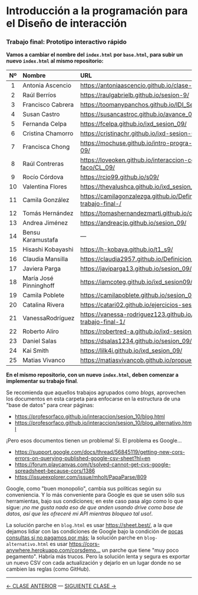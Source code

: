 # Introducción a la programación para el Diseño de interacción

### Trabajo final: Prototipo interactivo rápido

**Vamos a cambiar el nombre del `index.html` por `base.html`, para subir un nuevo `index.html` al mismo repositorio:**

| Nº  | Nombre         |   URL                                       |
|:---:|:---------------|:--------------------------------------------|
| 1 | Antonia Ascencio | https://antoniaascencio.github.io/clase-9-/ |
| 2 | Raúl Berríos |  https://raulgabrielb.github.io/sesion-9/ |
| 3 | Francisco Cabrera |  https://toomanypanchos.github.io/IDI_Sesion_09/ |
| 4 | Susan Castro | https://susancastroc.github.io/avance_01/ |
| 5 | Fernanda Celpa | https://fcelpa.github.io/ixd_sesion_09/ |
| 6 | Cristina Chamorro | https://cristinachr.github.io/ixd-sesion-09/ |
| 7 | Francisca Chong | https://mochuse.github.io/intro-progra-dis-int-09/ |
| 8 | Raúl Contreras | https://loveoken.github.io/interaccion-con-faco/CL_09/ |
| 9 | Rocío Córdova | https://rcio99.github.io/s09/ |
| 10 | Valentina Flores | https://thevalushca.github.io/ixd_sesion_9/ |
| 11 | Camila González | https://camilagonzalezga.github.io/Definicion-trabajo-final-/ |
| 12 | Tomás Hernández | https://tomashernandezmarti.github.io/clase-09/ |
| 13 | Andrea Jiménez | https://andreacjp.github.io/sesion_09/ |
| 14 | Bensu Karamustafa | — |
| 15 | Hisashi Kobayashi | https://h-kobaya.github.io/t1_s9/ |
| 16 | Claudia Mansilla | https://claudia2957.github.io/Definicion/ |
| 17 | Javiera Parga | https://javiparga13.github.io/sesion_09/ |
| 18 | María José Pinninghoff  | https://iamcoteg.github.io/ixd_sesion09/ |
| 19 | Camila Poblete | https://camilapoblete.github.io/sesion_09/ |
| 20 | Catalina Rivera | https://catari02.github.io/ejercicios-sesion-09/ |
| 21 | VanessaRodríguez |  https://vanessa-rodriguez123.github.io/Avance-trabajo-final-1/ |
| 22 | Roberto Aliro | https://robertred-a.github.io/ixd-sesion-09/ |
| 23 | Daniel Salas | https://dsalas1234.github.io/sesion_09/ |
| 24 | Kai Smith | https://lilk4i.github.io/ixd_sesion_09/ |
| 25 | Matias Vivanco | https://matiasvivancob.github.io/propuesta/ |

**En el mismo repositorio, con un nuevo `index.html`, deben comenzar a implementar su trabajo final**.

Se recomienda que aquellos trabajos agrupados como *blogs*, aprovechen los documentos en esta carpeta para enfocarse en la estructura de una "base de datos" para crear páginas: 

- https://profesorfaco.github.io/interaccion/sesion_10/blog.html
- https://profesorfaco.github.io/interaccion/sesion_10/blog_alternativo.html

¡Pero esos documentos tienen un problema! Sí. El problema es Google… 
- https://support.google.com/docs/thread/56845119/getting-new-cors-errors-on-querying-published-google-csv-sheet?hl=en
- https://forum.playcanvas.com/t/solved-cannot-get-cvs-google-spreadsheet-because-cors/1386
- https://issueexplorer.com/issue/mholt/PapaParse/809

Google, como "buen monopolio", cambia sus políticas según su conveniencia. Y lo más conveniente para Google es que se usen sólo sus herramientas, bajo sus condiciones; en este caso pasa algo como lo que sigue: *¡no me gusta nada eso de que anden usando drive como base de datos, así que les ofreceré mi API mientras bloqueo tal uso!*. 

La solución parche en `blog.html` es usar https://sheet.best/, a la que dejamos lidiar con las condiciones de Google bajo la condición de [pocas consultas si no pagamos por más](https://sheet.best/#pricing); la solución parche en `blog-alternativo.html` es usar https://cors-anywhere.herokuapp.com/corsdemo… un parche que tiene "muy poco pegamento". Habría más trucos. Pero la solución lenta y segura es exportar un nuevo CSV con cada actualización y dejarlo en un lugar donde no se cambien las reglas (como GitHub). 

- - - - - - - 

[← CLASE ANTERIOR](https://github.com/profesorfaco/interaccion/tree/main/sesion_09) — [SIGUIENTE CLASE →](https://github.com/profesorfaco/interaccion/tree/main/sesion_11)
